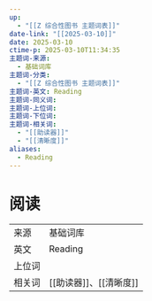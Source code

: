 ```yaml
---
up:
  - "[[Z 综合性图书 主题词表]]"
date-link: "[[2025-03-10]]"
date: 2025-03-10
ctime-p: 2025-03-10T11:34:35
主题词-来源:
  - 基础词库
主题词-分类:
  - "[[Z 综合性图书 主题词表]]"
主题词-英文: Reading
主题词-同义词: 
主题词-上位词: 
主题词-下位词: 
主题词-相关词:
  - "[[助读器]]"
  - "[[清晰度]]"
aliases:
  - Reading
---
```


# 阅读

|   |   |
|---|---|
|来源|基础词库|
|英文|Reading|
|上位词||
|相关词|[[助读器]]、[[清晰度]]|
